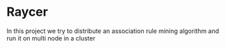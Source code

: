 # Raycer
In this project we try to distribute an association rule mining algorithm and run it on multi node in a cluster 
